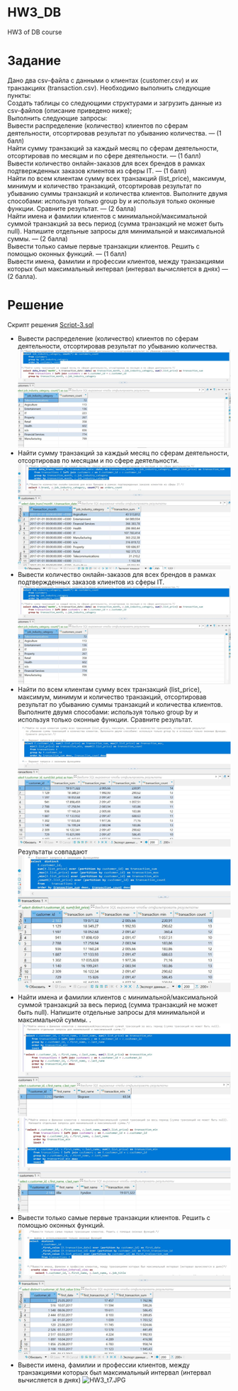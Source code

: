 # HW3_DB
HW3 of DB course

# Задание
Дано два csv-файла с данными о клиентах (customer.csv) и их транзакциях (transaction.csv). Необходимо выполнить следующие пункты:  
Создать таблицы со следующими структурами и загрузить данные из csv-файлов (описание приведено ниже);  
Выполнить следующие запросы:  
Вывести распределение (количество) клиентов по сферам деятельности, отсортировав результат по убыванию количества. — (1 балл)  
Найти сумму транзакций за каждый месяц по сферам деятельности, отсортировав по месяцам и по сфере деятельности. — (1 балл)  
Вывести количество онлайн-заказов для всех брендов в рамках подтвержденных заказов клиентов из сферы IT. — (1 балл)  
Найти по всем клиентам сумму всех транзакций (list_price), максимум, минимум и количество транзакций, отсортировав результат по убыванию суммы транзакций и количества клиентов. Выполните двумя способами: используя только group by и используя только оконные функции. Сравните результат. — (2 балла)  
Найти имена и фамилии клиентов с минимальной/максимальной суммой транзакций за весь период (сумма транзакций не может быть null). Напишите отдельные запросы для минимальной и максимальной суммы. — (2 балла)  
Вывести только самые первые транзакции клиентов. Решить с помощью оконных функций. — (1 балл)  
Вывести имена, фамилии и профессии клиентов, между транзакциями которых был максимальный интервал (интервал вычисляется в днях) — (2 балла).    


# Решение

Скрипт решения [Script-3.sql](https://github.com/yar21023/HW3_DB/blob/main/Script-3.sql)  
* Вывести распределение (количество) клиентов по сферам деятельности, отсортировав результат по убыванию количества.  
![HW3_t1.JPG](https://github.com/yar21023/HW3_DB/blob/main/HW3_t1.JPG)  
* Найти сумму транзакций за каждый месяц по сферам деятельности, отсортировав по месяцам и по сфере деятельности.   
![HW3_t2.JPG](https://github.com/yar21023/HW3_DB/blob/main/HW3_t2.JPG)  
* Вывести количество онлайн-заказов для всех брендов в рамках подтвержденных заказов клиентов из сферы IT.   
![HW3_t3.JPG](https://github.com/yar21023/HW3_DB/blob/main/HW3_t1.JPG)   
* Найти по всем клиентам сумму всех транзакций (list_price), максимум, минимум и количество транзакций, отсортировав результат по убыванию суммы транзакций и количества клиентов. Выполните двумя способами: используя только group by и используя только оконные функции. Сравните результат.
![HW3_t4_1.JPG](https://github.com/yar21023/HW3_DB/blob/main/HW3_t4_1.JPG)
Результаты совпадают
![HW3_t4_2.JPG](https://github.com/yar21023/HW3_DB/blob/main/HW3_t4_2.JPG) 
* Найти имена и фамилии клиентов с минимальной/максимальной суммой транзакций за весь период (сумма транзакций не может быть null). Напишите отдельные запросы для минимальной и максимальной суммы. .  
![HW3_t5_1.JPG](https://github.com/yar21023/HW3_DB/blob/main/HW3_t5_1.JPG)  
![HW3_t5_2.JPG](https://github.com/yar21023/HW3_DB/blob/main/HW3_t5_2.JPG)  
* Вывести только самые первые транзакции клиентов. Решить с помощью оконных функций.  
![HW3_t6.JPG](https://github.com/yar21023/HW3_DB/blob/main/HW3_t6.JPG)  
* Вывести имена, фамилии и профессии клиентов, между транзакциями которых был максимальный интервал (интервал вычисляется в днях) 
![HW3_t7.JPG](https://github.com/yar21023/HW3_DB/blob/main/HW3_t7f.JPG)
